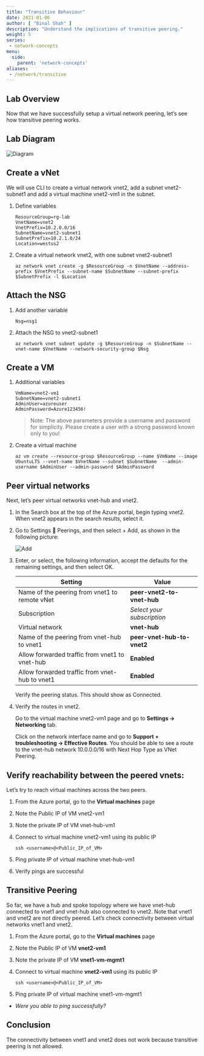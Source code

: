 ```yaml
---
title: "Transitive Behaviour"
date: 2021-01-06
author: [ "Binal Shah" ]
description: "Understand the implications of transitive peering."
weight: 5
series:
 - network-concepts
menu:
  side:
    parent: 'network-concepts'
aliases:
 - /network/transitive
---
```


## Lab Overview

Now that we have successfully setup a virtual network peering, let’s see how transitive peering works.

## Lab Diagram

![Diagram](/network/concepts/images/lab05-01-diagram.png)

## Create a vNet

We will use CLI to create a virtual network vnet2, add a subnet vnet2-subnet1 and add a virtual machine vnet2-vm1 in the subnet.

1. Define variables

    ```shell
    ResourceGroup=rg-lab
    VnetName=vnet2
    VnetPrefix=10.2.0.0/16
    SubnetName=vnet2-subnet1
    SubnetPrefix=10.2.1.0/24
    Location=westus2
    ```

1. Create a virtual network vnet2, with one subnet vnet2-subnet1

    ```shell
    az network vnet create -g $ResourceGroup -n $VnetName --address-prefix $VnetPrefix --subnet-name $SubnetName --subnet-prefix $SubnetPrefix -l $Location
    ```

## Attach the NSG

1. Add another variable

    ```shell
    Nsg=nsg1
    ```

1. Attach the NSG to vnet2-subnet1

    ```shell
    az network vnet subnet update -g $ResourceGroup -n $SubnetName --vnet-name $VnetName --network-security-group $Nsg
    ```

## Create a VM

1. Additional variables

    ```shell
    VmName=vnet2-vm1
    SubnetName=vnet2-subnet1
    AdminUser=azureuser
    AdminPassword=Azure123456!
    ```

   > Note: The above parameters provide a username and password for simplicity. Please create a user with a strong password known only to you!

1. Create a virtual machine

    ```shell
    az vm create --resource-group $ResourceGroup --name $VmName --image UbuntuLTS --vnet-name $VnetName --subnet $SubnetName  --admin-username $AdminUser --admin-password $AdminPassword
    ```

## Peer virtual networks

Next, let’s peer virtual networks vnet-hub and vnet2.

1. In the Search box at the top of the Azure portal, begin typing vnet2. When vnet2 appears in the search results, select it.
1. Go to Settings  Peerings, and then select + Add, as shown in the following picture:

    ![Add](/network/concepts/images/lab05-02-add.png)

1. Enter, or select, the following information, accept the defaults for the remaining settings, and then select OK.

    | **Setting** | **Value** |
    |---|---|
    | Name of the peering from vnet1 to remote vNet | **peer-vnet2-to-vnet-hub** |
    | Subscription | _Select your subscription_ |
    | Virtual network | **vnet-hub** |
    | Name of the peering from vnet-hub to vnet1 | **peer-vnet-hub-to-vnet2** |
    | Allow forwarded traffic from vnet1 to vnet-hub | **Enabled** |
    | Allow forwarded traffic from vnet-hub to vnet1 | **Enabled** |

    Verify the peering status. This should show as Connected.

1. Verify the routes in vnet2.

    Go to the virtual machine vnet2-vm1 page and go to **Settings &rarr; Networking** tab.

    Click on the network interface name and go to **Support + troubleshooting &rarr; Effective Routes**. You should be able to see a route to the vnet-hub network 10.0.0.0/16 with Next Hop Type as VNet Peering.

## Verify reachability between the peered vnets:

Let’s try to reach virtual machines across the two peers.

1. From the Azure portal, go to the **Virtual machines** page
1. Note the Public IP of VM vnet2-vm1
1. Note the private IP of VM vnet-hub-vm1
1. Connect to virtual machine vnet2-vm1 using its public IP

    ```shell
    ssh <username>@<Public_IP_of_VM>
    ```

1. Ping private IP of virtual machine vnet-hub-vm1
1. Verify pings are successful

## Transitive Peering

So far, we have a hub and spoke topology where we have vnet-hub connected to vnet1 and vnet-hub also connected to vnet2. Note that vnet1 and vnet2 are not directly peered. Let’s check connectivity between virtual networks vnet1 and vnet2.

1. From the Azure portal, go to the **Virtual machines** page
1. Note the Public IP of VM **vnet2-vm1**
1. Note the private IP of VM **vnet1-vm-mgmt1**
1. Connect to virtual machine **vnet2-vm1** using its public IP

    ```shell
    ssh <username>@<Public_IP_of_VM>
    ```

5. Ping private IP of virtual machine vnet1-vm-mgmt1

* *Were you able to ping successfully?*

## Conclusion

The connectivity between vnet1 and vnet2 does not work because transitive peering is not allowed.
